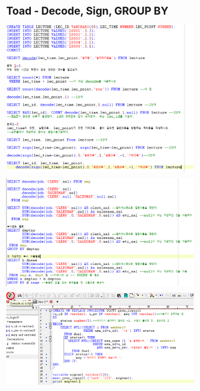 # Toad - Decode, Sign, GROUP BY

![](../../.gitbook/assets/2-1.png)

![](../../.gitbook/assets/2-2.png)

![](../../.gitbook/assets/1-9.png)

